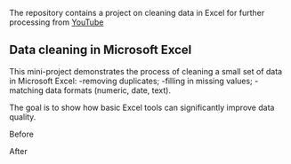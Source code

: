 The repository contains a project on cleaning data in Excel for further processing from [YouTube](https://www.youtube.com/watch?v=k0FN5C08yTM&t=27s)


## Data cleaning in Microsoft Excel

This mini-project demonstrates the process of cleaning a small set of data in Microsoft Excel:
-removing duplicates;
-filling in missing values;
-matching data formats (numeric, date, text).

The goal is to show how basic Excel tools can significantly improve data quality.

Before

After
